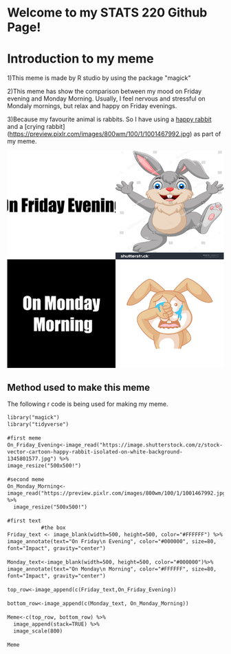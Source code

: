# Welcome to my STATS 220 Github Page!
# Introduction to my meme
1)This meme is made by R studio by using the package "magick"

2)This meme has show the comparison between my mood on Friday evening and Monday Morning.
  Usually, I feel nervous and stressful on Mondaly mornings, but relax and happy on Friday evenings.
  
3)Because my favourite animal is rabbits. So I have using a [happy rabbit](https://image.shutterstock.com/z/stock-vector-cartoon-happy-rabbit-isolated-on-white-background-1345801577.jpg) and a 
[crying rabbit] (https://preview.pixlr.com/images/800wm/100/1/1001467992.jpg) as part of my meme. 

![](my_meme.png)

## Method used to make this meme
The following r code is being used for making my meme.

```{r}
library("magick")
library("tidyverse")

#first meme
On_Friday_Evening<-image_read("https://image.shutterstock.com/z/stock-vector-cartoon-happy-rabbit-isolated-on-white-background-1345801577.jpg") %>%
image_resize("500x500!")

#second meme
On_Monday_Morning<-image_read("https://preview.pixlr.com/images/800wm/100/1/1001467992.jpg") %>%
  image_resize("500x500!")

#first text
           #the box
Friday_text <- image_blank(width=500, height=500, color="#FFFFFF") %>%
image_annotate(text="On Friday\n Evening", color="#000000", size=80, font="Impact", gravity="center")

Monday_text<-image_blank(width=500, height=500, color="#000000")%>%
image_annotate(text="On Monday\n Morning", color="#FFFFFF", size=80, font="Impact", gravity="center")

top_row<-image_append(c(Friday_text,On_Friday_Evening))

bottom_row<-image_append(c(Monday_text, On_Monday_Morning))

Meme<-c(top_row, bottom_row) %>%
  image_append(stack=TRUE) %>%
  image_scale(800)

Meme
```
